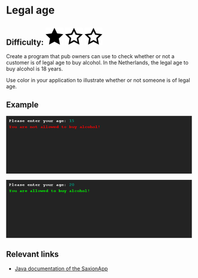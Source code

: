 # Legal age
## Difficulty: ![Filled](../resources/star-filled.svg) ![Outlined](../resources/star-outlined.svg) ![Outlined](../resources/star-outlined.svg) 

Create a program that pub owners can use to check whether or not a customer is of legal age to buy alcohol. In the Netherlands, the legal age to buy alcohol is 18 years.

Use color in your application to illustrate whether or not someone is of legal age.

## Example
![Example](sample_output.png)

![Example](sample_output2.png)

## Relevant links
* [Java documentation of the SaxionApp](https://saxionapp.hboictlab.nl/nl/saxion/app/SaxionApp.html)
